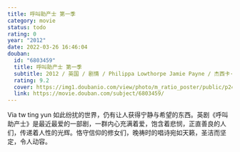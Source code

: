 ```yaml
---
title: 呼叫助产士 第一季
category: movie
status: todo
rating: 0
year: "2012"
date: 2022-03-26 16:46:04
douban:
  id: "6803459"
  title: 呼叫助产士 第一季
  subtitle: 2012 / 英国 / 剧情 / Philippa Lowthorpe Jamie Payne / 杰西卡·雷恩 帕姆·费里斯
  rating: 9.2
  cover: https://img1.doubanio.com/view/photo/m_ratio_poster/public/p2416831010.jpg
  link: https://movie.douban.com/subject/6803459/
---
```


Via tw ting yun 如此纷扰的世界，仍有让人获得宁静与希望的东西。英剧《呼叫助产士》是最近最爱的一部剧，一群内心充满着爱，饱含着悲悯，正直善良的人们，传递着人性的光辉。恪守信仰的修女们，晚祷时的唱诗宛如天籁，圣洁而坚定，令人动容。
